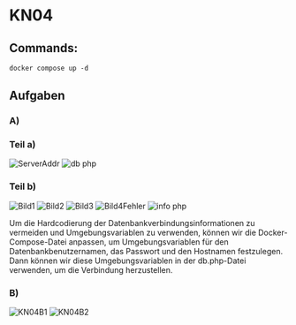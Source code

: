 # KN04

## Commands:

```dockerfile
docker compose up -d
 ``` 

## Aufgaben
### A)
### Teil a)
![ServerAddr](https://github.com/Ilija44/m347/assets/113606362/6a3c2082-ffc7-4f50-b6c2-20e8d230dea5)
![db php](https://github.com/Ilija44/m347/assets/113606362/f5d4582e-90d8-4c89-ad79-0eaac3a1ae2c)


### Teil b)
![Bild1](https://github.com/Ilija44/m347/assets/113606362/57ae13bd-d9aa-4955-9fd2-30fac1656fa4)
![Bild2](https://github.com/Ilija44/m347/assets/113606362/9bc713a0-91d3-4376-8826-b5203b24169e)
![Bild3](https://github.com/Ilija44/m347/assets/113606362/85ff07bd-1620-447e-a6d2-39df02f90a01)
![Bild4Fehler](https://github.com/Ilija44/m347/assets/113606362/188c6be1-00c1-4ed8-a552-69c5ecf4ea03)
![info php](https://github.com/Ilija44/m347/assets/113606362/6886a8b9-18b8-4210-aa0c-82b800c9a0b7)

Um die Hardcodierung der Datenbankverbindungsinformationen zu vermeiden und Umgebungsvariablen zu verwenden, können wir die Docker-Compose-Datei anpassen, um Umgebungsvariablen für den Datenbankbenutzernamen, das Passwort und den Hostnamen festzulegen. Dann können wir diese Umgebungsvariablen in der db.php-Datei verwenden, um die Verbindung herzustellen.

### B)
![KN04B1](https://github.com/Ilija44/m347/assets/113606362/b22759e3-ba5a-427d-b761-7e50763ddddd)
![KN04B2](https://github.com/Ilija44/m347/assets/113606362/4e5d0ff1-bab3-4957-a4d7-53bce7d160f3)










  
  




